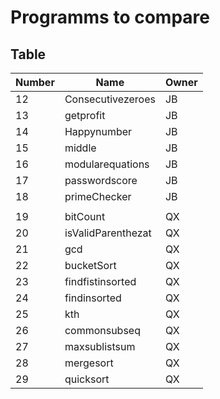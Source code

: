 # Programms to compare

## Table

| Number | Name | Owner |
|--------|------|-------|
| 12 | Consecutivezeroes | JB |
| 13 | getprofit         | JB |
| 14 | Happynumber       | JB |
| 15 | middle            | JB |
| 16 | modularequations  | JB |
| 17 | passwordscore     | JB |
| 18 | primeChecker      | JB |
|    |                   |    |
| 19 | bitCount          | QX |
| 20 | isValidParenthezat| QX |
| 21 | gcd               | QX |
| 22 | bucketSort        | QX |
| 23 | findfistinsorted  | QX |
| 24 | findinsorted      | QX |
| 25 | kth               | QX |
| 26 | commonsubseq      | QX |
| 27 | maxsublistsum     | QX |
| 28 | mergesort         | QX |
| 29 | quicksort         | QX |

